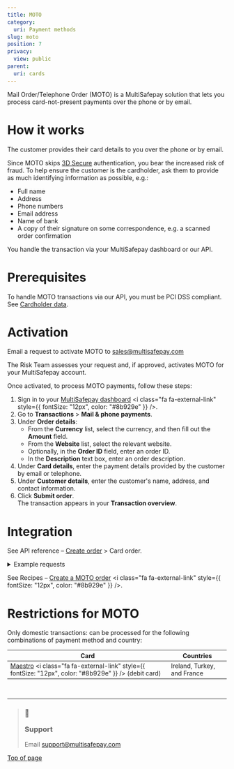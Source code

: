 ```yaml
---
title: MOTO
category:
  uri: Payment methods
slug: moto
position: 7
privacy:
  view: public
parent:
  uri: cards
---
```

Mail Order/Telephone Order (MOTO) is a MultiSafepay solution that lets you process card-not-present payments over the phone or by email.

# How it works

The customer provides their card details to you over the phone or by email.

Since MOTO skips [3D Secure](/docs/3ds2/) authentication, you bear the increased risk of fraud. To help ensure the customer is the cardholder, ask them to provide as much identifying information as possible, e.g.:

* Full name
* Address
* Phone numbers
* Email address
* Name of bank
* A copy of their signature on some correspondence, e.g. a scanned order confirmation

You handle the transaction via your MultiSafepay dashboard or our API.

# Prerequisites

To handle MOTO transactions via our API, you must be PCI DSS compliant.\
See [Cardholder data](/docs/cardholder-data/).

# Activation

Email a request to activate MOTO to [sales@multisafepay.com](mailto:sales@multisafepay.com)

The Risk Team assesses your request and, if approved, activates MOTO for your MultiSafepay account.

Once activated, to process MOTO payments, follow these steps:

1. Sign in to your <a href="https://merchant.multisafepay.com" target="_blank">MultiSafepay dashboard</a> <i class="fa fa-external-link" style={{ fontSize: "12px", color: "#8b929e" }} />.
2. Go to **Transactions** > **Mail & phone payments**.
3. Under **Order details**:
   * From the **Currency** list, select the currency, and then fill out the **Amount** field.
   * From the **Website** list, select the relevant website.
   * Optionally, in the **Order ID** field, enter an order ID.
   * In the **Description** text box, enter an order description.
4. Under **Card details**, enter the payment details provided by the customer by email or telephone.
5. Under **Customer details**, enter the customer's name, address, and contact information.
6. Click **Submit order**.\
   The transaction appears in your **Transaction overview**.

# Integration

See API reference – [Create order](/reference/createorder/) > Card order.

<details id="example-requests">
  <summary>Example requests</summary>

  <br />

  For example requests, on the [Create order](/reference/createorder/) page, in the black sandbox, see **Examples** and select the **`Credit card`direct** example.

  <div style={{ textAlign: "center" }}>
    <img src="https://raw.githubusercontent.com/MultiSafepay/docs/refs/heads/master/static/gifs/sandbox-test.gif" alt="MultiSafepay Sandbox Test Process GIF" style={{ width: "40%", height: "auto" }} />
  </div>
</details>

See Recipes – <a href="https://docs.multisafepay.com/recipes/create-a-moto-order" target="_blank">Create a MOTO order</a> <i class="fa fa-external-link" style={{ fontSize: "12px", color: "#8b929e" }} />.

# Restrictions for MOTO

Only <Glossary>domestic transactions</Glossary>: can be processed for the following combinations of payment method and country:

| Card                                                                                                                                                                                                | Countries                   |
| --------------------------------------------------------------------------------------------------------------------------------------------------------------------------------------------------- | --------------------------- |
| <a href="https://www.multisafepay.com/solutions/payment-methods/maestro/" target="_blank">Maestro</a> <i class="fa fa-external-link" style={{ fontSize: "12px", color: "#8b929e" }} /> (debit card) | Ireland, Turkey, and France |

<br />

***

<blockquote class="callout callout_info">
  <h3 class="callout-heading false">
    <span class="callout-icon">💬</span>
    <p>Support</p>
  </h3>

  <p>Email <a href="mailto:support@multisafepay.com">support@multisafepay.com</a></p>
</blockquote>

[Top of page](#)
